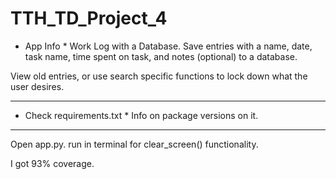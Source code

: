 # TTH_TD_Project_4

* App Info * 
Work Log with a Database.
Save entries with a name,
date, task name, time spent on task,
and notes (optional) to a database. 

View old entries, or use search specific 
functions to lock down what the user 
desires. 

----------------------------------------

* Check requirements.txt * 
Info on package versions on it.
-------------------------------
 
Open app.py.
run in terminal for clear_screen() functionality. 

I got 93% coverage. 



